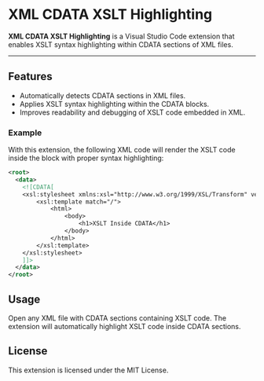 # XML CDATA XSLT Highlighting

**XML CDATA XSLT Highlighting** is a Visual Studio Code extension that enables XSLT syntax highlighting within CDATA sections of XML files. 

---

## Features

- Automatically detects CDATA sections in XML files.
- Applies XSLT syntax highlighting within the CDATA blocks.
- Improves readability and debugging of XSLT code embedded in XML.

### Example

With this extension, the following XML code will render the XSLT code inside the <![CDATA[]]> block with proper syntax highlighting:


```xml
<root>
  <data>
    <![CDATA[
    <xsl:stylesheet xmlns:xsl="http://www.w3.org/1999/XSL/Transform" version="1.0">
        <xsl:template match="/">
            <html>
                <body>
                    <h1>XSLT Inside CDATA</h1>
                </body>
            </html>
        </xsl:template>
    </xsl:stylesheet>
    ]]>
  </data>
</root>
```

## Usage

Open any XML file with CDATA sections containing XSLT code.
The extension will automatically highlight XSLT code inside CDATA sections.

## License

This extension is licensed under the MIT License.